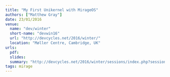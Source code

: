 ```yaml
---
title: "My First Unikernel with MirageOS"
authors: ["Matthew Gray"]
date: 23/01/2016
venue:
  name: "dev/winter"
  short-name: "devwin16"
  url: "http://devcycles.net/2016/winter/"
  location: "Møller Centre, Cambridge, UK"
urls:
  pdf:
  slides:
  summary: "http://devcycles.net/2016/winter/sessions/index.php?session=71"
tags: mirage
---
```

